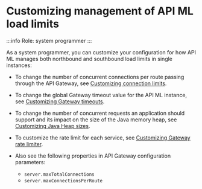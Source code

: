 # Customizing management of API ML load limits 

:::info Role: system programmer
::: 

As a system programmer, you can customize your configuration for how API ML manages both northbound and southbound load limits in single instances:

 * To change the number of concurrent connections per route passing through the API Gateway, see [Customizing connection limits](./configuration-connection-limits.md).

 * To change the global Gateway timeout value for the API ML instance, see [Customizing Gateway timeouts](./configuration-gateway-timeouts.md).
  
 * To change the number of concurrent requests an application should support and its impact on the size of the Java memory heap, see [Customizing Java Heap sizes](./configuration-customizing-java-heap-sizes.md).

 * To customize the rate limit for each service, see [Customizing Gateway rate limiter](./customizing-gateway-rate-limiter.md).

 * Also see the following properties in API Gateway configuration parameters: 
    * `server.maxTotalConnections`
    * `server.maxConnectionsPerRoute`

